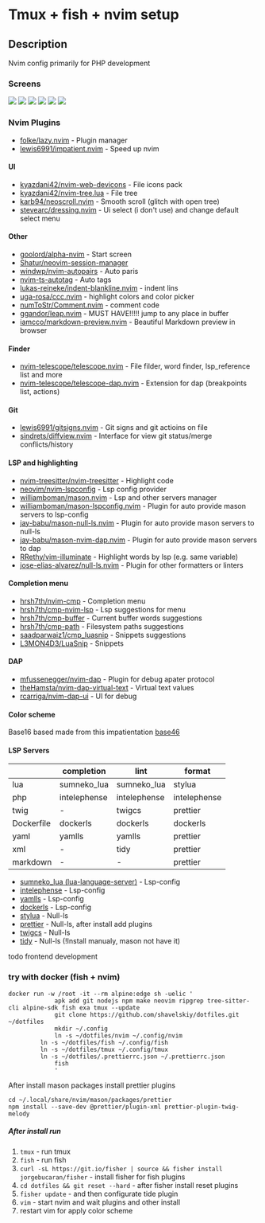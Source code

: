 # Tmux + fish + nvim setup

## Description

Nvim config primarily for PHP development

### Screens

<img src="https://raw.githubusercontent.com/shavelskiy/dotfiles/master/images/img1.png"/>
<img src="https://raw.githubusercontent.com/shavelskiy/dotfiles/master/images/img2.png"/>
<img src="https://raw.githubusercontent.com/shavelskiy/dotfiles/master/images/img3.png"/>
<img src="https://raw.githubusercontent.com/shavelskiy/dotfiles/master/images/img4.png"/>
<img src="https://raw.githubusercontent.com/shavelskiy/dotfiles/master/images/img5.png"/>
<img src="https://raw.githubusercontent.com/shavelskiy/dotfiles/master/images/img6.png"/>

### Nvim Plugins

- <a href="https://github.com/folke/lazy.nvim">folke/lazy.nvim</a> - Plugin manager
- <a href="https://github.com/lewis6991/impatient.nvim">lewis6991/impatient.nvim</a> - Speed up nvim

#### UI

- <a href="https://github.com/kyazdani42/nvim-web-devicons">kyazdani42/nvim-web-devicons</a> - File icons pack
- <a href="https://github.com/kyazdani42/nvim-tree.lua">kyazdani42/nvim-tree.lua</a> - File tree
- <a href="https://github.com/karb94/neoscroll.nvim">karb94/neoscroll.nvim</a> - Smooth scroll (glitch with open tree)
- <a href="https://github.com/stevearc/dressing.nvim">stevearc/dressing.nvim</a> - Ui select (i don't use) and change default select menu

#### Other

- <a href="https://github.com/goolord/alpha-nvim">goolord/alpha-nvim</a> - Start screen
- <a href="https://github.com/Shatur/neovim-session-manager">Shatur/neovim-session-manager</a>
- <a href="https://github.com/windwp/nvim-autopairs">windwp/nvim-autopairs</a> - Auto paris
- <a href="https://github.com/windwp/nvim-ts-autotag">nvim-ts-autotag</a> - Auto tags
- <a href="https://github.com/lukas-reineke/indent-blankline.nvim">lukas-reineke/indent-blankline.nvim</a> - indent lins
- <a href="https://github.com/uga-rosa/ccc.nvim">uga-rosa/ccc.nvim</a> - highlight colors and color picker
- <a href="https://github.com/numToStr/Comment.nvim">numToStr/Comment.nvim</a> - comment code
- <a href="https://github.com/ggandor/leap.nvim">ggandor/leap.nvim</a> - MUST HAVE!!!!! jump to any place in buffer
- <a href="https://github.com/iamcco/markdown-preview.nvim">iamcco/markdown-preview.nvim</a> - Beautiful Markdown preview in browser

#### Finder

- <a href="https://github.com/nvim-telescope/telescope.nvim">nvim-telescope/telescope.nvim</a> - File filder, word finder, lsp_reference list and more
- <a href="https://github.com/nvim-telescope/telescope-dap.nvim">nvim-telescope/telescope-dap.nvim</a> - Extension for dap (breakpoints list, actions)

#### Git

- <a href="https://github.com/lewis6991/gitsigns.nvim">lewis6991/gitsigns.nvim</a> - Git signs and git actioins on file
- <a href="https://github.com/sindrets/diffview.nvim">sindrets/diffview.nvim</a> - Interface for view git status/merge conflicts/history

#### LSP and highlighting

- <a href="https://github.com/nvim-treesitter/nvim-treesitter">nvim-treesitter/nvim-treesitter</a> - Highlight code
- <a href="https://github.com/neovim/nvim-lspconfig">neovim/nvim-lspconfig</a> - Lsp config provider
- <a href="https://github.com/williamboman/mason.nvim">williamboman/mason.nvim</a> - Lsp and other servers manager
- <a href="https://github.com/williamboman/mason-lspconfig.nvim">williamboman/mason-lspconfig.nvim</a> - Plugin for auto provide mason servers to lsp-config
- <a href="https://github.com/jay-babu/mason-null-ls.nvim">jay-babu/mason-null-ls.nvim</a> - Plugin for auto provide mason servers to null-ls
- <a href="https://github.com/jay-babu/mason-nvim-dap.nvim">jay-babu/mason-nvim-dap.nvim</a> - Plugin for auto provide mason servers to dap
- <a href="https://github.com/RRethy/vim-illuminate">RRethy/vim-illuminate</a> - Highlight words by lsp (e.g. same variable)
- <a href="https://github.com/jose-elias-alvarez/null-ls.nvim">jose-elias-alvarez/null-ls.nvim</a> - Plugin for other formatters or linters

#### Completion menu

- <a href="https://github.com/hrsh7th/nvim-cmp">hrsh7th/nvim-cmp</a> - Completion menu
- <a href="https://github.com/hrsh7th/cmp-nvim-lsp">hrsh7th/cmp-nvim-lsp</a> - Lsp suggestions for menu
- <a href="https://github.com/hrsh7th/cmp-buffer">hrsh7th/cmp-buffer</a> - Current buffer words suggestions
- <a href="https://github.com/hrsh7th/cmp-path">hrsh7th/cmp-path</a> - Filesystem paths suggestions
- <a href="https://github.com/saadparwaiz1/cmp_luasnip">saadparwaiz1/cmp_luasnip</a> - Snippets suggestions
- <a href="https://github.com/L3MON4D3/LuaSnip">L3MON4D3/LuaSnip</a> - Snippets

#### DAP

- <a href="https://github.com/mfussenegger/nvim-dap">mfussenegger/nvim-dap</a> - Plugin for debug apater protocol
- <a href="https://github.com/theHamsta/nvim-dap-virtual-text">theHamsta/nvim-dap-virtual-text</a> - Virtual text values
- <a href="https://github.com/rcarriga/nvim-dap-ui">rcarriga/nvim-dap-ui</a> - UI for debug

#### Color scheme

Base16 based made from this impatientation <a href="https://github.com/NvChad/base46">base46</a>

#### LSP Servers

|            | completion   | lint         | format       |
| ---------- | ------------ | ------------ | ------------ |
| lua        | sumneko_lua  | sumneko_lua  | stylua       |
| php        | intelephense | intelephense | intelephense |
| twig       | -            | twigcs       | prettier     |
| Dockerfile | dockerls     | dockerls     | dockerls     |
| yaml       | yamlls       | yamlls       | prettier     |
| xml        | -            | tidy         | prettier     |
| markdown   | -            | -            | prettier     |

- <a href="https://github.com/sumneko/lua-language-server">sumneko_lua (lua-language-server)</a> - Lsp-config
- <a href="https://intelephense.com">intelephense</a> - Lsp-config
- <a href="https://github.com/redhat-developer/yaml-language-server">yamlls</a> - Lsp-config
- <a href="https://github.com/rcjsuen/dockerfile-language-server-nodejs">dockerls</a> - Lsp-config
- <a href="https://github.com/JohnnyMorganz/StyLua">stylua</a> - Null-ls
- <a href="https://prettier.io">prettier</a> - Null-ls, after install add plugins
- <a href="https://github.com/friendsoftwig/twigcs">twigcs</a> - Null-ls
- <a href="https://www.html-tidy.org/">tidy</a> - Null-ls (!Install manualy, mason not have it)

todo frontend development

### try with docker (fish + nvim)

```
docker run -w /root -it --rm alpine:edge sh -uelic '
             apk add git nodejs npm make neovim ripgrep tree-sitter-cli alpine-sdk fish exa tmux --update
             git clone https://github.com/shavelskiy/dotfiles.git ~/dotfiles
             mkdir ~/.config
             ln -s ~/dotfiles/nvim ~/.config/nvim
	     ln -s ~/dotfiles/fish ~/.config/fish
	     ln -s ~/dotfiles/tmux ~/.config/tmux
	     ln -s ~/dotfiles/.prettierrc.json ~/.prettierrc.json
             fish
             '
```

After install mason packages install prettier plugins

```
cd ~/.local/share/nvim/mason/packages/prettier
npm install --save-dev @prettier/plugin-xml prettier-plugin-twig-melody
```

##### After install run

1. `tmux` - run tmux
1. `fish` - run fish
1. `curl -sL https://git.io/fisher | source && fisher install jorgebucaran/fisher` - install fisher for fish plugins
1. `cd dotfiles && git reset --hard` - after fisher install reset plugins
1. `fisher update` - and then configurate tide plugin
1. `vim` - start nvim and wait plugins and other install
1. restart vim for apply color scheme
